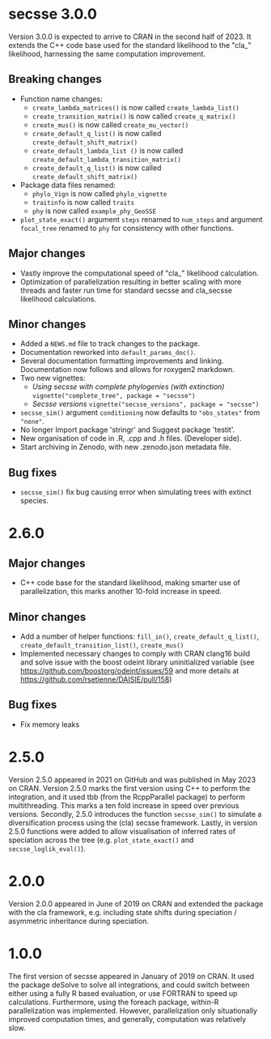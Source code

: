 # secsse 3.0.0

Version 3.0.0 is expected to arrive to CRAN in the second half of 2023. It 
extends the C++ code base used for the standard likelihood to the "cla_"
likelihood, harnessing the same computation improvement. 

## Breaking changes
* Function name changes:
    * `create_lambda_matrices()` is now called `create_lambda_list()`
    * `create_transition_matrix()` is now called `create_q_matrix()`
    * `create_mus()` is now called `create_mu_vector()`
    * `create_default_q_list()` is now called `create_default_shift_matrix()`
    * `create_default_lambda_list ()` is now called `create_default_lambda_transition_matrix()`
    * `create_default_q_list()` is now called `create_default_shift_matrix()`
* Package data files renamed: 
    * `phylo_Vign` is now called `phylo_vignette`
    * `traitinfo` is now called `traits`
    * `phy` is now called `example_phy_GeoSSE`
* `plot_state_exact()` argument `steps` renamed to `num_steps` and argument 
`focal_tree` renamed to `phy` for consistency with other functions.

## Major changes

* Vastly improve the computational speed of "cla_" likelihood calculation.
* Optimization of parallelization resulting in better scaling with more threads
and faster run time for standard secsse and cla_secsse likelihood calculations.

## Minor changes
* Added a `NEWS.md` file to track changes to the package.
* Documentation reworked into `default_params_doc()`.
* Several documentation formatting improvements and linking. Documentation now
follows and allows for roxygen2 markdown.
* Two new vignettes:
    * _Using secsse with complete phylogenies (with extinction)_ `vignette("complete_tree", package = "secsse")`
    * _Secsse versions_ `vignette("secsse_versions", package = "secsse")`
* `secsse_sim()` argument `conditioning` now defaults to `"obs_states"` from 
`"none"`.
* No longer Import package 'stringr' and Suggest package 'testit'.
* New organisation of code in .R, .cpp and .h files. (Developer side).
* Start archiving in Zenodo, with new .zenodo.json metadata file.

## Bug fixes
* `secsse_sim()` fix bug causing error when simulating trees with extinct 
species.

# 2.6.0

## Major changes
* C++ code base for the standard likelihood, making smarter use of
parallelization, this marks another 10-fold increase in speed.

## Minor changes
* Add a number of helper functions: `fill_in()`, `create_default_q_list()`, 
`create_default_transition_list()`, `create_mus()`
* Implemented necessary changes to comply with CRAN clang16 build and solve
issue with the boost odeint library uninitialized variable 
(see https://github.com/boostorg/odeint/issues/59 and more details at 
https://github.com/rsetienne/DAISIE/pull/158)

## Bug fixes
* Fix memory leaks

# 2.5.0
Version 2.5.0 appeared in 2021 on GitHub and was published in May 2023 on CRAN.
Version 2.5.0 marks the first version using C++ to perform the integration,
and it used tbb (from the RcppParallel package) to perform multithreading. This
marks a ten fold increase in speed over previous versions.
Secondly, 2.5.0 introduces the function `secsse_sim()` to simulate a 
diversification process using the (cla) secsse framework.
Lastly, in version 2.5.0 functions were added to allow visualisation of 
inferred rates of speciation across the tree (e.g. `plot_state_exact()` and
`secsse_loglik_eval()`).

# 2.0.0
Version 2.0.0 appeared in June of 2019 on CRAN and extended the package with the
cla framework, e.g. including state shifts during speciation / asymmetric 
inheritance during speciation. 

# 1.0.0
The first version of secsse appeared in January of 2019 on CRAN. It used the
package deSolve to solve all integrations, and could switch between either using
a fully R based evaluation, or use FORTRAN to speed up calculations.
Furthermore, using the foreach package, within-R parallelization was
implemented. However, parallelization only situationally improved computation
times, and generally, computation was relatively slow.
